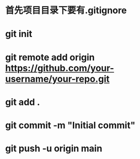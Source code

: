 # 首先项目目录下要有.gitignore
# git init
# git remote add origin https://github.com/your-username/your-repo.git
# git add .
# git commit -m "Initial commit"
# git push -u origin main
